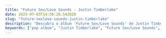 ```yaml
---
title: "Future Sex/Love Sounds - Justin Timberlake"
date: 2025-07-03T14:58:20.542020
slug: "future-sexlove-sounds-justin-timberlake"
description: "Descubra o álbum 'Future Sex/Love Sounds' de Justin Timberlake, um destaque na música pop."
keywords: ["pop album", "Justin Timberlake", "Future Sex/Love Sounds", "music"]
---
```


